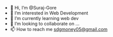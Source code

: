 - 👋 Hi, I’m @Suraj-Gore
- 👀 I’m interested in Web Development
- 🌱 I’m currently learning web dev
- 💞️ I’m looking to collaborate on ...
- 📫 How to reach me sdgmoney05@gmail.com

<!---
Suraj-Gore/Suraj-Gore is a ✨ special ✨ repository because its `README.md` (this file) appears on your GitHub profile.
You can click the Preview link to take a look at your changes.
--->
